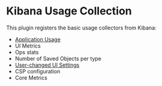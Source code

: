 # Kibana Usage Collection

This plugin registers the basic usage collectors from Kibana:

- [Application Usage](./server/collectors/application_usage/README.md)
- UI Metrics
- Ops stats
- Number of Saved Objects per type
- [User-changed UI Settings](./server/collectors/management/README.md)
- CSP configuration
- Core Metrics
